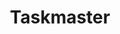 ---
created: '2025-09-16T15:05:15.651960'
modified: '2025-09-17T17:15:05.749420'
ship_factor: 5
subtype: mcp-servers
tags: []
title: Taskmaster
type: tool
version: 1
---